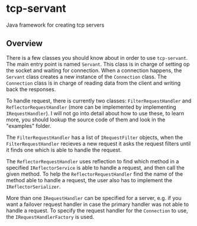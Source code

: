 tcp-servant
===========

Java framework for creating tcp servers

Overview
--------

There is a few classes you should know about in order to use `tcp-servant`. The main entry point is named `Servant`. This class is in charge of setting op the socket and waiting for connection. When a connection happens, the `Servant` class creates a new instance of the `Connection` class. The `Connection` class is in charge of reading data from the client and writing back the responses.

To handle request, there is currently two classes: `FilterRequestHandler` and `ReflectorRequestHandler` (more can be implemented by implementing `IRequestHandler`). I will not go into detail about how to use these, to learn more, you should lookup the source code of them and look in the "examples" folder.

The `FilterRequestHandler` has a list of `IRequestFilter` objects, when the `FilterRequestHandler` recieves a new request it asks the request filters until it finds one which is able to handle the request.

The `ReflectorRequestHandler` uses reflection to find which method in a specified `IReflectorService` is able to handle a request, and then call the given method. To help the `ReflectorRequestHandler` find the name of the method able to handle a request, the user also has to implement the `IReflectorSerializer`.

More than one `IRequestHandler` can be specified for a server, e.g. if you want a failover request handler in case the primary handler was not able to handle a request. To specify the request handler for the `Connection` to use, the `IRequestHandlerFactory` is used.
